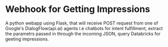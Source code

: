 # Webhook for Getting Impressions
A python webapp using Flask, that will receive POST request from one of Google's DialogFlow(api.ai) agents i.e chatbots for intent fulfillment, extract the parametrs passed in through the incoming JSON, query
Databricks for geeting impressions.
